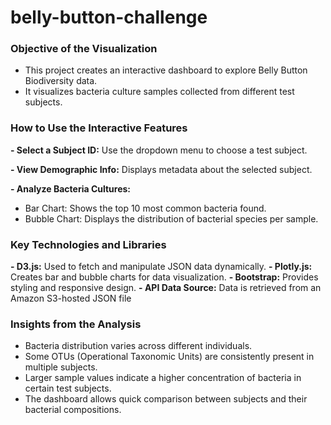 # belly-button-challenge
### Objective of the Visualization
- This project creates an interactive dashboard to explore Belly Button Biodiversity data.
- It visualizes bacteria culture samples collected from different test subjects.

### How to Use the Interactive Features
**- Select a Subject ID:** Use the dropdown menu to choose a test subject.

**- View Demographic Info:** Displays metadata about the selected subject.

**- Analyze Bacteria Cultures:**
- Bar Chart: Shows the top 10 most common bacteria found.
- Bubble Chart: Displays the distribution of bacterial species per sample.

### Key Technologies and Libraries
**- D3.js:** Used to fetch and manipulate JSON data dynamically.
**- Plotly.js:** Creates bar and bubble charts for data visualization.
**- Bootstrap:** Provides styling and responsive design.
**- API Data Source:** Data is retrieved from an Amazon S3-hosted JSON file

### Insights from the Analysis
- Bacteria distribution varies across different individuals.
- Some OTUs (Operational Taxonomic Units) are consistently present in multiple subjects.
- Larger sample values indicate a higher concentration of bacteria in certain test subjects.
- The dashboard allows quick comparison between subjects and their bacterial compositions.
